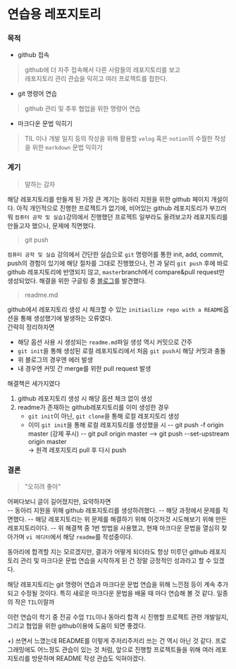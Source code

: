#  연습용 레포지토리
### 목적

- github 접속
> github에 더 자주 접속해서 다른 사람들의 레포지토리를 보고  
> 레포지토리 관리 관습을 익히고 여러 프로젝트를 접한다.


- git 명령어 연습
> github 관리 및 추후 협업을 위한 명령어 연습


- 마크다운 문법 익히기
> TIL 이나 개발 일지 등의 작성을 위해 활용할 `velog` 혹은 `notion`의 수월한 작성을 위한 `markdown` 문법 익히기

### 계기
>말하는 감자

해당 레포지토리를 만들게 된 가장 큰 계기는 동아리 지원을 위한 github 페이지 개설이다. 아직 개인적으로 진행한 프로젝트가 없기에, 비어있는 github 레포지토리가 부끄러워 `컴퓨터 공학 및 실습1`강의에서 진행했던 프로젝트 일부라도 올려보고자 레포지토리를 만들고자 했으나, 문제에 직면했다.

>git push

`컴퓨터 공학 및 실습` 강의에서 간단한 실습으로 `git` 명령어를 통한 init, add, commit, push의 경험이 있기에 해당 절차를 그대로 진행했으나, 전 과 달리 `git push` 후에 바로 github 레포지토리에 반영되지 않고, `master`branch에서 compare&pull request만 생성되었다. 해결을 위한 구글링 중 [블로그](https://waaan.tistory.com/13)를 발견했다.

>readme.md

github에서 레포지토리 생성 시 체크할 수 있는  `initiailize repo with a README`옵션을 통해 생성했기에 발생하는 오류였다.  
간략히 정리하자면  
- 해당 옵션 사용 시 생성되는 `readme.md`파일 생성 역시 커밋으로 간주
- `git init`을 통해 생성된 로컬 레포지토리에서 처음 `git push`시 해당 커밋과 충돌
- 위 블로그의 경우엔 에러 발생
- 내 경우엔 커밋 간 merge를 위한 pull request 발생

해결책은 세가지였다  
1. github 레포지토리 생성 시 해당 옵션 체크 없이 생성
2. readme가 존재하는 github레포지토리를 이미 생성한 경우
	- `git init`이 아닌, `git clone`을 통해 로컬 레포지토리 생성
	- 이미 `git init`을 통해 로컬 레포지토리를 생성했을 시
	-- git push -f origin master (강제 푸시)
	-- git pull origin master --> git push  --set-upstream origin master  
	-> 원격 레포지토리 pull 후 다시 push

### 결론 
>"오히려 좋아"

어쩌다보니 글이 길어졌지만, 요약하자면  
-- 동아리 지원을 위해 github 레포지토리를 생성하려했다.
-- 해당 과정에서 문제를 직면했다.
-- 해당 레포지토리는 위 문제를 해결하기 위해 이것저것 시도해보기 위해 만든 레포지토리이다.
-- 위 해결책 중 1번 방법을 사용했고, 현재 마크다운 문법을 열심히 찾아가며 `vi 에디터`에서 해당 `readme`를 작성중이다.

동아리에 합격할 지는 모르겠지만, 결과가 어떻게 되더라도 항상 미루던 github 레포지토리 관리 및 마크다운 문법 연습을 시작하게 된 건 정말 긍정적인 성과라고 할 수 있겠다. 

해당 레포지토리는 git 명령어 연습과 마크다운 문법 연습을 위해 느낀점 등이 계속 추가되고 수정될 것이다. 특히 새로운 마크다운 문법을 배울 때 마다 연습해 볼 것 같다. 일종의 작은 `TIL`이랄까  
 
이런 연습이 학기 중 전공 수업 `TIL`이나 동아리 합격 시 진행할 프로젝트 관련 개발일지, 그리고 협업을 위한 github이용에 도움이 되면 좋겠다.

+) 쓰면서 느꼈는데 README를 이렇게 주저리주저리 쓰는 건 역시 아닌 것 같다. 프로그래밍에도 어느정도 관습이 있는 것 처럼, 앞으로 진행할 프로젝트들을 위해 여러 레포지토리를 방문하며 README 작성 관습도 익혀야겠다.
